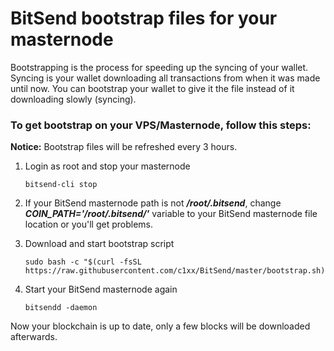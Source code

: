 # BitSend bootstrap files for your masternode

Bootstrapping is the process for speeding up the syncing of your wallet. Syncing is your wallet downloading all transactions from when it was made until now. You can bootstrap your wallet to give it the file instead of it downloading slowly (syncing).

### To get bootstrap on your VPS/Masternode, follow this steps:
**Notice:** Bootstrap files will be refreshed every 3 hours.

1. Login as root and stop your masternode
   ```
   bitsend-cli stop
   ```
   
2. If your BitSend masternode path is not **_/root/.bitsend_**, change **_COIN_PATH='/root/.bitsend/'_** variable to your BitSend masternode file location or you'll get problems.

3. Download and start bootstrap script
   ```
   sudo bash -c "$(curl -fsSL https://raw.githubusercontent.com/c1xx/BitSend/master/bootstrap.sh)"
   ```

4. Start your BitSend masternode again
   ```
   bitsendd -daemon
   ```
   
Now your blockchain is up to date, only a few blocks will be downloaded afterwards.
